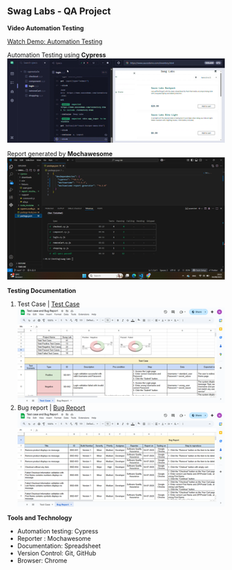 ## Swag Labs - QA Project

**Video Automation Testing**

[Watch Demo: Automation Testing](/cypress/video/swag-labs.mp4)

Automation Testing using **Cypress**
![Automation Testing](/cypress/image/image-1.png)

Report generated by **Mochawesome**
![Reporter - Mochawesome](/cypress/image/image-2.png)

**Testing Documentation**

1. Test Case | [Test Case](https://docs.google.com/spreadsheets/d/1ZuhuXOCPSHE145HE4t1I2zEI4dRFFcqua3uepwG4COE/edit?gid=1432191730#gid=1432191730)
   ![Test Case - English Version](/cypress/image/image-3.png)
2. Bug report | [Bug Report](https://docs.google.com/spreadsheets/d/1ZuhuXOCPSHE145HE4t1I2zEI4dRFFcqua3uepwG4COE/edit?gid=2097635256#gid=2097635256)
   ![Bug Report - English Version](/cypress/image/image-4.png)

**Tools and Technology**

- Automation testing: Cypress
- Reporter : Mochawesome
- Documentation: Spreadsheet
- Version Control: Git, GitHub
- Browser: Chrome
